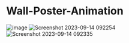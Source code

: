 
# Wall-Poster-Animation

![image](https://github.com/kunal7216/Wall-Poster-Animation/assets/112888767/729df06c-2a31-41d6-9084-a8bd681b1f49)
![Screenshot 2023-09-14 092254](https://github.com/kunal7216/Wall-Poster-Animation/assets/112888767/617d20ca-acb7-49d6-a394-8c443fb8e62f)
![Screenshot 2023-09-14 092335](https://github.com/kunal7216/Wall-Poster-Animation/assets/112888767/028458ac-7942-4041-bb60-12ee5c6f0840)
